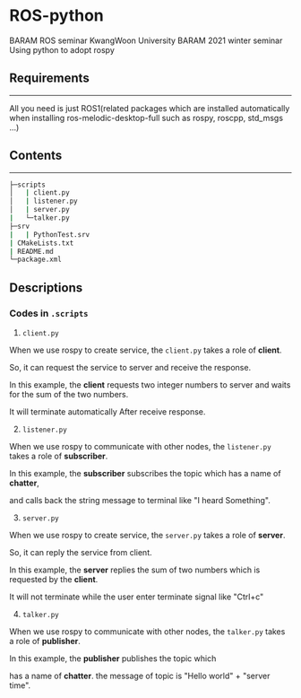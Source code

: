 # ROS-python
BARAM ROS seminar KwangWoon University BARAM 2021 winter seminar Using python to adopt rospy

## Requirements
-----------
All you need is just ROS1(related packages which are installed automatically when installing ros-melodic-desktop-full such as rospy, roscpp, std_msgs ...)

## Contents
-----------

```sh
├─scripts
│   | client.py   
│   | listener.py   
│   | server.py   
|   └─talker.py   
├─srv   
|   | PythonTest.srv   
| CMakeLists.txt   
| README.md   
└─package.xml   
```

## Descriptions

### Codes in `.scripts`

1. `client.py`

When we use rospy to create service, the `client.py` takes a role of **client**. 
    
So, it can request the service to server and receive the response.
    
In this example, the **client** requests two integer numbers to server and waits for the sum of the two numbers. 
    
It will terminate automatically After receive response.


2. `listener.py`

When we use rospy to communicate with other nodes, the `listener.py` takes a role of **subscriber**.
    
In this example, the **subscriber** subscribes the topic which has a name of **chatter**,
    
and calls back the string message to terminal like "I heard Something".

3. `server.py`

When we use rospy to create service, the `server.py` takes a role of **server**.
    
So, it can reply the service from client.
  
In this example, the **server** replies the sum of two numbers which is requested by the **client**. 
    
It will not terminate while the user enter terminate signal like "Ctrl+c"


4. `talker.py`

When we use rospy to communicate with other nodes, the `talker.py` takes a role of **publisher**. 
    
In this example, the **publisher** publishes the topic which   
  
has a name of **chatter**. the message of topic is "Hello world" + "server time".
